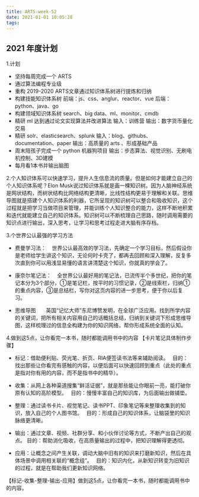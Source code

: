 ```yaml
---
title: ARTS-week-52
date: 2021-01-01 10:05:28
tags:
---
```



## 2021 年度计划

1.计划
- 坚持每周完成一个 ARTS
- 通过算法编程专业级
- 重构 2019-2020 ARTS文章通过知识体系树进行提炼和归纳
- 构建技能知识体系树 前端：js、css、anglur、reactor、vue 后端：python、java、go
- 构建领域知识体系树 search、big data、ml、monitor、cmdb
- 精研 ml 达到通过论文实现算法并改进算法 输入：训练营 输出：数字货币量化交易
- 精研 solr、elasticsearch、splunk 输入：blog、githubs、documentation、paper 输出：高质量的 arts 、形成基础产品
- 周末陪孩子完成一个 python 机器狗项目 输出：步态算法、视觉识别、无刷电机控制、3D建模
- 每月看1本书并输出脑图

2.个人知识体系可以快速学习，提升人生信息流的质量。但是如何才能建立自己的个人知识体系呢？Elon Musk说过知识体系就是画一棵知识树。因为人脑神经系统是网状结构，而树状结构比网络结构更清晰，比线性结构更易于理解和关联。思维导图就是搭建个人知识体系的利器，它所呈现的知识树可以整合和吸收知识，这个过程就是把学习当做项目来管理，并能训练个人知识整合的能力，这样不断地积累和迭代就能建立自己的知识体系。知识树可以不断梳理自己思路，随时调用需要的知识点进行输出，深入思考，让学习和思考过程走进大脑有序存档。

3.个世界公认最强的学习方法
- 费曼学习法：
   世界公认最高效的学习法，先确定一个学习目标，然后假设你是老师给学生讲这个知识，无论何时卡壳了，都再去回顾和深入理解，反复多次直到你可以用浅显易懂的语言讲清楚这个知识，你就真的学会了。

- 康奈尔笔记法：
   全世界公认最好用的笔记法，已流传半个多世纪，把你的笔记本分为3个部分，①是笔记栏，按平时的习惯记录，②是线索栏，归纳①的重点内容，③是总结栏，写你对这页内容的进一步思考，便于你以后复习。

- 思维导图
      英国“记忆大师”东尼博赞发明，在全球广泛应用。找到所学内容的关键词，把所有相关内容用自己的话概括总结，归纳到关键词下形成思维导图，这样梳理过的信息全构建为你的知识网络，帮你形成系统全面的认知。

4.做到这5点，让你看完一本书，随时都能调用书中的内容
【卡片笔记具体制作步骤】　
- 标记：借助便利贴、荧光笔、折页、RIA便签读书法等来辅助阅读。　
  目的：找出那些让你看完有感触的内容，以便后面可以快速回顾到重点（此处的重点是指对你有用的内容，而不是指书中的精华）。
  　
- 收集：从网上各种渠道搜集“鲜活证据”，就是那些能让你眼前一亮，能打破你原有认知的高阶模型。　
  目的：慢慢丰富自己的知识库，为后面输出做铺垫。　

- 整理：通过读书卡片、视觉笔记、读书PPT、印象笔记等来整理收集到的知识，放入自己的个人图书馆。　
  目的：形成自己的知识体系，让脑袋里的知识脉络更清晰。　

- 输出：通过文章、视频、社群分享、和小伙伴讨论等方式，不断产出自己的观点。
  目的：帮助消化吸收，在高质量输出的过程中，把知识理解得更透彻。　

- 应用：让概念之间产生关联，调动大脑中旧有的知识来打磨新知识，然后在具体场景中调用相关联的“概念组”。　
  目的：知识内化，从新知识转变为旧知识的过程，就是在帮助我们更新知识网络。

【标记-收集-整理-输出-应用】做到这5点，让你看完一本书，随时都能调用书中的内容。